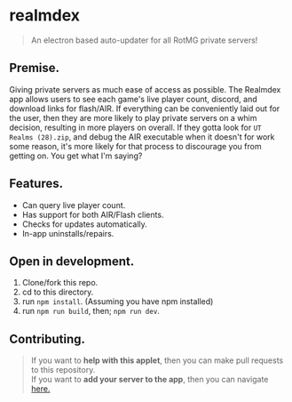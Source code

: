 # realmdex
> An electron based auto-updater for all RotMG private servers!
## Premise.
Giving private servers as much ease of access as possible. The Realmdex app allows users to see each game's live player count, discord, and download links for flash/AIR. If everything can be conveniently laid out for the user, then they are more likely to play private servers on a whim decision, resulting in more players on overall. If they gotta look for `UT Realms (28).zip`, and debug the AIR executable when it doesn't for work some reason, it's more likely for that process to discourage you from getting on. You get what I'm saying?
## Features.
- Can query live player count.
- Has support for both AIR/Flash clients.
- Checks for updates automatically.
- In-app uninstalls/repairs.
## Open in development.
1. Clone/fork this repo.
2. cd to this directory.
3. run `npm install`. (Assuming you have npm installed)
4. run `npm run build`, then; `npm run dev`.
## Contributing.
> If you want to **help with this applet**, then you can make pull requests to this repository.<br/>
> If you want to **add your server to the app**, then you can navigate [here.](https://github.com/kevinbudz/kevinbudz.github.io)
